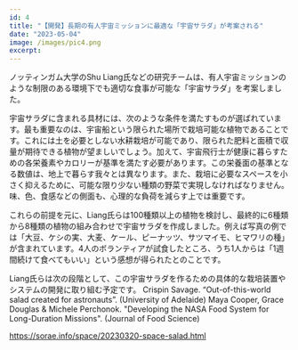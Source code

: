 ```yaml
---
id: 4
title: "【開発】長期の有人宇宙ミッションに最適な「宇宙サラダ」が考案される"
date: "2023-05-04"
image: /images/pic4.png
excerpt:  
---
```


ノッティンガム大学のShu Liang氏などの研究チームは、有人宇宙ミッションのような制限のある環境下でも適切な食事が可能な「宇宙サラダ」を考案しました。

宇宙サラダに含まれる具材には、次のような条件を満たすものが選ばれています。最も重要なのは、宇宙船という限られた場所で栽培可能な植物であることです。これには土を必要としない水耕栽培が可能であり、限られた肥料と面積で収量が期待できる植物が望ましいでしょう。加えて、宇宙飛行士が健康に暮らすための各栄養素やカロリーが基準を満たす必要があります。この栄養面の基準となる数値は、地上で暮らす我々とは異なります。また、栽培に必要なスペースを小さく抑えるために、可能な限り少ない種類の野菜で実現しなければなりません。味、色、食感などの側面も、心理的な負荷を減らす上では重要です。

これらの前提を元に、Liang氏らは100種類以上の植物を検討し、最終的に6種類から8種類の植物の組み合わせで宇宙サラダを作成しました。例えば写真の例では「大豆、ケシの実、大麦、ケール、ピーナッツ、サツマイモ、ヒマワリの種」が含まれています。4人のボランティアが試食したところ、うち1人からは「1週間続けて食べてもいい」という感想が得られたとのことです。

Liang氏らは次の段階として、この宇宙サラダを作るための具体的な栽培装置やシステムの開発に取り組む予定です。
Crispin Savage. “Out-of-this-world salad created for astronauts”. (University of Adelaide)
Maya Cooper, Grace Douglas & Michele Perchonok. "Developing the NASA Food System for Long-Duration Missions". (Journal of Food Science)

https://sorae.info/space/20230320-space-salad.html
